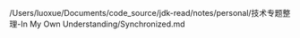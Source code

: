 /Users/luoxue/Documents/code_source/jdk-read/notes/personal/技术专题整理-In My Own Understanding/Synchronized.md